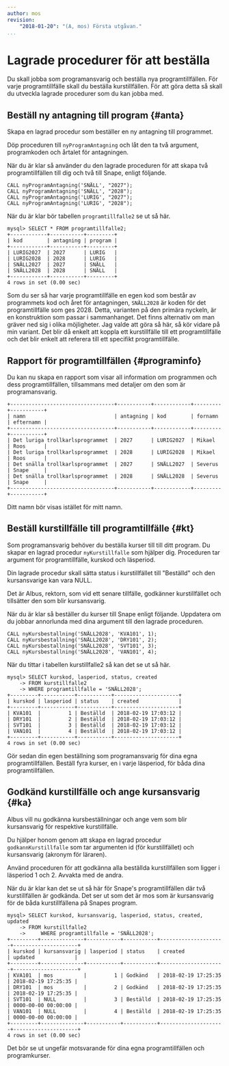 ```yaml
---
author: mos
revision:
    "2018-01-20": "(A, mos) Första utgåvan."
...
```

Lagrade procedurer för att beställa
==================================

Du skall jobba som programansvarig och beställa nya programtillfällen. För varje programtillfälle skall du beställa kurstillfällen. För att göra detta så skall du utveckla lagrade procedurer som du kan jobba med.



Beställ ny antagning till program {#anta}
----------------------------------

Skapa en lagrad procedur som beställer en ny antagning till programmet.

Döp proceduren till `nyProgramAntagning` och låt den ta två argument, programkoden och årtalet för antagningen.

När du är klar så använder du den lagrade proceduren för att skapa två programtillfällen till dig och två till Snape, enligt följande.

```text
CALL nyProgramAntagning('SNÄLL', "2027");
CALL nyProgramAntagning('SNÄLL', "2028");
CALL nyProgramAntagning('LURIG', "2027");
CALL nyProgramAntagning('LURIG', "2028");
```

När du är klar bör tabellen `programtillfalle2` se ut så här.

```text
mysql> SELECT * FROM programtillfalle2;
+------------+-----------+---------+
| kod        | antagning | program |
+------------+-----------+---------+
| LURIG2027  | 2027      | LURIG   |
| LURIG2028  | 2028      | LURIG   |
| SNÄLL2027  | 2027      | SNÄLL   |
| SNÄLL2028  | 2028      | SNÄLL   |
+------------+-----------+---------+
4 rows in set (0.00 sec)
```

Som du ser så har varje programtillfälle en egen kod som består av programmets kod och året för antagningen, `SNÄLL2028` är koden för det programtillfälle som ges 2028. Detta, varianten på den primära nyckeln, är en konstruktion som passar i sammanhanget. Det finns alternativ om man gräver ned sig i olika möjligheter. Jag valde att göra så här, så kör vidare på min variant. Det blir då enkelt att koppla ett kurstillfälle till ett programtillfälle och det blir enkelt att referera till ett specifikt programtillfälle.



Rapport för programtillfällen {#programinfo}
----------------------------------

Du kan nu skapa en rapport som visar all information om programmen och dess programtillfällen, tillsammans med detaljer om den som är programansvarig.

```text
+----------------------------------+-----------+------------+---------+-----------+
| namn                             | antagning | kod        | fornamn | efternamn |
+----------------------------------+-----------+------------+---------+-----------+
| Det luriga trollkarlsprogrammet  | 2027      | LURIG2027  | Mikael  | Roos      |
| Det luriga trollkarlsprogrammet  | 2028      | LURIG2028  | Mikael  | Roos      |
| Det snälla trollkarlsprogrammet  | 2027      | SNÄLL2027  | Severus | Snape     |
| Det snälla trollkarlsprogrammet  | 2028      | SNÄLL2028  | Severus | Snape     |
+----------------------------------+-----------+------------+---------+-----------+
```

Ditt namn bör visas istället för mitt namn.



Beställ kurstillfälle till programtillfälle {#kt}
----------------------------------

Som programansvarig behöver du beställa kurser till till ditt program. Du skapar en lagrad procedur `nyKurstillfalle` som hjälper dig. Proceduren tar argument för programtillfälle, kurskod och läsperiod.

Din lagrade procedur skall sätta status i kurstillfället till "Beställd" och den kursansvarige kan vara NULL.

Det är Albus, rektorn, som vid ett senare tillfälle, godkänner kurstillfället och tillsätter den som blir kursansvarig.

När du är klar så beställer du kurser till Snape enligt följande. Uppdatera om du jobbar annorlunda med dina argument till den lagrade proceduren.

```text
CALL nyKursbestallning('SNÄLL2028', 'KVA101', 1);
CALL nyKursbestallning('SNÄLL2028', 'DRY101', 2);
CALL nyKursbestallning('SNÄLL2028', 'SVT101', 3);
CALL nyKursbestallning('SNÄLL2028', 'VAN101', 4);
```

När du tittar i tabellen kurstillfalle2 så kan det se ut så här.

```text
mysql> SELECT kurskod, lasperiod, status, created
    -> FROM kurstillfalle2
    -> WHERE programtillfalle = 'SNÄLL2028';
+---------+-----------+-----------+---------------------+
| kurskod | lasperiod | status    | created             |
+---------+-----------+-----------+---------------------+
| KVA101  |         1 | Beställd  | 2018-02-19 17:03:12 |
| DRY101  |         2 | Beställd  | 2018-02-19 17:03:12 |
| SVT101  |         3 | Beställd  | 2018-02-19 17:03:12 |
| VAN101  |         4 | Beställd  | 2018-02-19 17:03:12 |
+---------+-----------+-----------+---------------------+
4 rows in set (0.00 sec)
```

Gör sedan din egen beställning som programansvarig för dina egna programtillfällen. Beställ fyra kurser, en i varje läsperiod, för båda dina programtillfällen.



Godkänd kurstillfälle och ange kursansvarig {#ka}
----------------------------------

Albus vill nu godkänna kursbeställningar och ange vem som blir kursansvarig för respektive kurstillfälle.

Du hjälper honom genom att skapa en lagrad procedur `godkannKurstillfalle` som tar argumenten id (för kurstillfället) och kursansvarig (akronym för läraren).

Använd proceduren för att godkänna alla beställda kurstillfällen som ligger i läsperiod 1 och 2. Avvakta med de andra.

När du är klar kan det se ut så här för Snape's programtillfällen där två kurstillfällen är godkända. Det ser ut som det är mos som är kursansvarig för de båda kurstillfällena på Snapes program.

```text
mysql> SELECT kurskod, kursansvarig, lasperiod, status, created, updated
    -> FROM kurstillfalle2
    ->     WHERE programtillfalle = 'SNÄLL2028';
+---------+--------------+-----------+-----------+---------------------+---------------------+
| kurskod | kursansvarig | lasperiod | status    | created             | updated             |
+---------+--------------+-----------+-----------+---------------------+---------------------+
| KVA101  | mos          |         1 | Godkänd   | 2018-02-19 17:25:35 | 2018-02-19 17:25:35 |
| DRY101  | mos          |         2 | Godkänd   | 2018-02-19 17:25:35 | 2018-02-19 17:25:35 |
| SVT101  | NULL         |         3 | Beställd  | 2018-02-19 17:25:35 | 0000-00-00 00:00:00 |
| VAN101  | NULL         |         4 | Beställd  | 2018-02-19 17:25:35 | 0000-00-00 00:00:00 |
+---------+--------------+-----------+-----------+---------------------+---------------------+
4 rows in set (0.00 sec)
```

Det bör se ut ungefär motsvarande för dina egna programtillfällen och programkurser.
